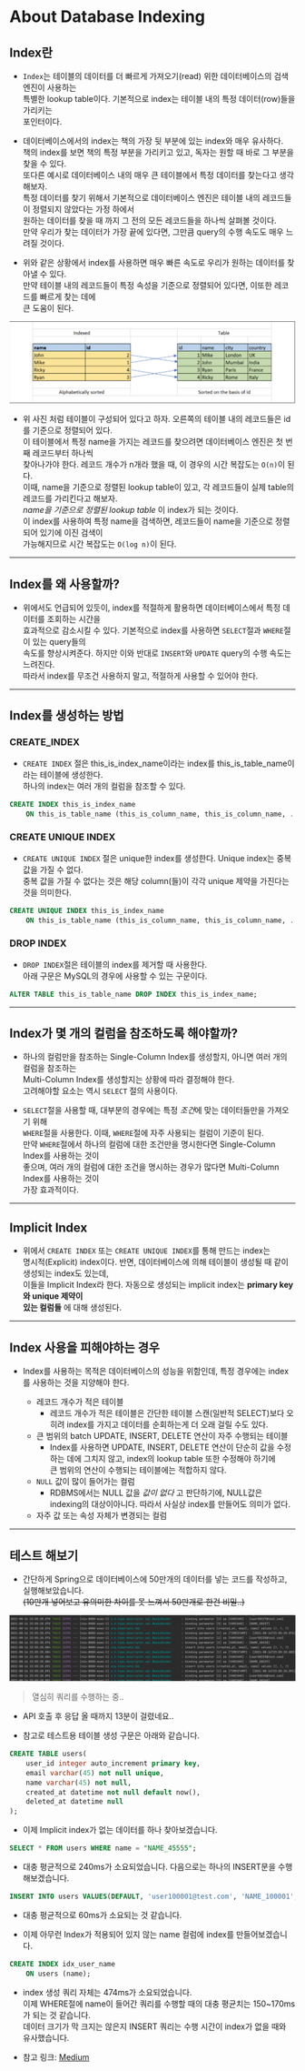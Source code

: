 # About Database Indexing

<h2>Index란</h2>

- `Index`는 테이블의 데이터를 더 빠르게 가져오기(read) 위한 데이터베이스의 검색 엔진이 사용하는  
  특별한 lookup table이다. 기본적으로 index는 테이블 내의 특정 데이터(row)들을 가리키는  
  포인터이다.

- 데이터베이스에서의 index는 책의 가장 뒷 부분에 있는 index와 매우 유사하다.  
  책의 index를 보면 책의 특정 부분을 가리키고 있고, 독자는 원할 때 바로 그 부분을 찾을 수 있다.  
  또다른 예시로 데이터베이스 내의 매우 큰 테이블에서 특정 데이터를 찾는다고 생각해보자.  
  특정 데이터를 찾기 위해서 기본적으로 데이터베이스 엔진은 테이블 내의 레코드들이 정렬되지 않았다는 가정 하에서  
  원하는 데이터를 찾을 때 까지 그 전의 모든 레코드들을 하나씩 살펴볼 것이다.  
  만약 우리가 찾는 데이터가 가장 끝에 있다면, 그만큼 query의 수행 속도도 매우 느려질 것이다.

- 위와 같은 상황에서 index를 사용하면 매우 빠른 속도로 우리가 원하는 데이터를 찾아낼 수 있다.  
  만약 테이블 내의 레코드들이 특정 속성을 기준으로 정렬되어 있다면, 이또한 레코드를 빠르게 찾는 데에  
  큰 도움이 된다.

![picture 1](../images/d5d87051446a8f68970d7df3bb75d35b8c851e1b7cf5f241ea35514342d7faff.png)

- 위 사진 처럼 테이블이 구성되어 있다고 하자. 오른쪽의 테이블 내의 레코드들은 id를 기준으로 정렬되어 있다.  
  이 테이블에서 특정 name을 가지는 레코드를 찾으려면 데이터베이스 엔진은 첫 번째 레코드부터 하나씩  
  찾아나가야 한다. 레코드 개수가 n개라 했을 때, 이 경우의 시간 복잡도는 `O(n)`이 된다.  
  이때, name을 기준으로 정렬된 lookup table이 있고, 각 레코드들이 실제 table의 레코드를 가리킨다고 해보자.  
  _name을 기준으로 정렬된 lookup table_ 이 index가 되는 것이다.  
  이 index를 사용하여 특정 name을 검색하면, 레코드들이 name을 기준으로 정렬되어 있기에 이진 검색이  
  가능해지므로 시간 복잡도는 `O(log n)`이 된다.

<hr/>

<h2>Index를 왜 사용할까?</h2>

- 위에서도 언급되어 있듯이, index를 적절하게 활용하면 데이터베이스에서 특정 데이터를 조회하는 시간을  
  효과적으로 감소시킬 수 있다. 기본적으로 index를 사용하면 `SELECT`절과 `WHERE`절이 있는 query들의  
  속도를 향상시켜준다. 하지만 이와 반대로 `INSERT`와 `UPDATE` query의 수행 속도는 느려진다.  
  따라서 index를 무조건 사용하지 말고, 적절하게 사용할 수 있어야 한다.

<hr/>

<h2>Index를 생성하는 방법</h2>

<h3>CREATE_INDEX</h3>

- `CREATE INDEX` 절은 this_is_index_name이라는 index를 this_is_table_name이라는 테이블에 생성한다.  
  하나의 index는 여러 개의 컬럼을 참조할 수 있다.

```sql
CREATE INDEX this_is_index_name
	ON this_is_table_name (this_is_column_name, this_is_column_name, ...);
```

<h3>CREATE UNIQUE INDEX</h3>

- `CREATE UNIQUE INDEX` 절은 unique한 index를 생성한다. Unique index는 중복 값을 가질 수 없다.  
  중복 값을 가질 수 없다는 것은 해당 column(들)이 각각 unique 제약을 가진다는 것을 의미한다.

```sql
CREATE UNIQUE INDEX this_is_index_name
	ON this_is_table_name (this_is_column_name, this_is_column_name, ...);
```

<h3>DROP INDEX</h3>

- `DROP INDEX`절은 테이블의 index를 제거할 때 사용한다.  
  아래 구문은 MySQL의 경우에 사용할 수 있는 구문이다.

```sql
ALTER TABLE this_is_table_name DROP INDEX this_is_index_name;
```

<hr/>

<h2>Index가 몇 개의 컬럼을 참조하도록 해야할까?</h2>

- 하나의 컬럼만을 참조하는 Single-Column Index를 생성할지, 아니면 여러 개의 컬럼을 참조하는  
  Multi-Column Index를 생성할지는 상황에 따라 결정해야 한다.  
  고려해야할 요소는 역시 `SELECT` 절의 사용이다.

- `SELECT`절을 사용할 때, 대부분의 경우에는 특정 *조건*에 맞는 데이터들만을 가져오기 위해  
  `WHERE`절을 사용한다. 이때, `WHERE`절에 자주 사용되는 컬럼이 기준이 된다.  
  만약 `WHERE`절에서 하나의 컬럼에 대한 조건만을 명시한다면 Single-Column Index를 사용하는 것이  
  좋으며, 여러 개의 컬럼에 대한 조건을 명시하는 경우가 많다면 Multi-Column Index를 사용하는 것이  
  가장 효과적이다.

<hr/>

<h2>Implicit Index</h2>

- 위에서 `CREATE INDEX` 또는 `CREATE UNIQUE INDEX`를 통해 만드는 index는  
  명시적(Explicit) index이다. 반면, 데이터베이스에 의해 테이블이 생성될 때 같이 생성되는 index도 있는데,  
  이들을 Implicit Index라 한다. 자동으로 생성되는 implicit index는 **primary key와 unique 제약이**  
  **있는 컬럼들** 에 대해 생성된다.

<hr/>

<h2>Index 사용을 피해야하는 경우</h2>

- Index를 사용하는 목적은 데이터베이스의 성능을 위함인데, 특정 경우에는 index를 사용하는 것을 지양해야 한다.

  - 레코드 개수가 적은 테이블
    - 레코드 개수가 적은 테이블은 간단한 테이블 스캔(일반적 SELECT)보다 오히려 index를 가지고 데이터를 순회하는게 더 오래 걸릴 수도 있다.
  - 큰 범위의 batch UPDATE, INSERT, DELETE 연산이 자주 수행되는 테이블
    - Index를 사용하면 UPDATE, INSERT, DELETE 연산이 단순히 값을 수정하는 데에 그치지 않고, index의 lookup table 또한 수정해야 하기에  
      큰 범위의 연산이 수행되는 테이블에는 적합하지 않다.
  - `NULL` 값이 많이 들어가는 컬럼
    - RDBMS에서는 NULL 값을 _값이 없다_ 고 판단하기에, NULL값은 indexing의 대상이아니다. 따라서 사실상 index를 만들어도 의미가 없다.
  - 자주 값 또는 속성 자체가 변경되는 컬럼

<hr/>

<h2>테스트 해보기</h2>

- 간단하게 Spring으로 데이터베이스에 50만개의 데이터를 넣는 코드를 작성하고, 실행해보았습니다.  
  ~~(10만개 넣어보고 유의미한 차이를 못 느껴서 50만개로 한건 비밀..)~~

![picture 1](../images/c7fc42b72672455f5a3ba94cffcc3217abf7d954aa4ae8d7205be1189674b714.png)

> 열심히 쿼리를 수행하는 중..

- API 호출 후 응답 올 때까지 13분이 걸렸네요..

- 참고로 테스트용 테이블 생성 구문은 아래와 같습니다.

```sql
CREATE TABLE users(
    user_id integer auto_increment primary key,
    email varchar(45) not null unique,
    name varchar(45) not null,
    created_at datetime not null default now(),
    deleted_at datetime null
);
```

- 이제 Implicit index가 없는 데이터를 하나 찾아보겠습니다.

```sql
SELECT * FROM users WHERE name = "NAME_45555";
```

- 대충 평균적으로 240ms가 소요되었습니다. 다음으로는 하나의 INSERT문을 수행해보겠습니다.

```sql
INSERT INTO users VALUES(DEFAULT, 'user100001@test.com', 'NAME_100001', DEFAULT, NULL);
```

- 대충 평균적으로 60ms가 소요되는 것 같습니다.

- 이제 아무런 Index가 적용되어 있지 않는 name 컬럼에 index를 만들어보겠습니다.

```sql
CREATE INDEX idx_user_name
	ON users (name);
```

- index 생성 쿼리 자체는 474ms가 소요되었습니다.  
  이제 WHERE절에 name이 들어간 쿼리를 수행할 때의 대충 평균치는 150~170ms가 되는 것 같습니다.  
  데이터 크기가 막 크지는 않은지 INSERT 쿼리는 수행 시간이 index가 없을 때와 유사했습니다.

- 참고 링크: <a href="https://medium.com/javarevisited/indexes-when-to-use-and-when-to-avoid-them-39c56e5a7329">Medium</a>
